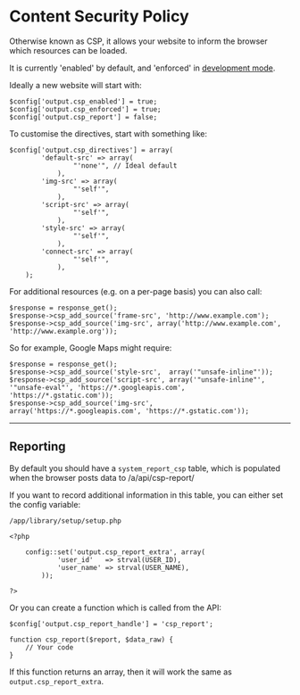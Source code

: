 
# Content Security Policy

Otherwise known as CSP, it allows your website to inform the browser which resources can be loaded.

It is currently 'enabled' by default, and 'enforced' in [development mode](../../doc/setup/debug.md).

Ideally a new website will start with:

	$config['output.csp_enabled'] = true;
	$config['output.csp_enforced'] = true;
	$config['output.csp_report'] = false;

To customise the directives, start with something like:

	$config['output.csp_directives'] = array(
			'default-src' => array(
					"'none'", // Ideal default
				),
			'img-src' => array(
					"'self'",
				),
			'script-src' => array(
					"'self'",
				),
			'style-src' => array(
					"'self'",
				),
			'connect-src' => array(
					"'self'",
				),
		);

For additional resources (e.g. on a per-page basis) you can also call:

	$response = response_get();
	$response->csp_add_source('frame-src', 'http://www.example.com');
	$response->csp_add_source('img-src', array('http://www.example.com', 'http://www.example.org'));

So for example, Google Maps might require:

	$response = response_get();
	$response->csp_add_source('style-src',  array('"unsafe-inline"'));
	$response->csp_add_source('script-src', array('"unsafe-inline"', '"unsafe-eval"', 'https://*.googleapis.com', 'https://*.gstatic.com'));
	$response->csp_add_source('img-src',    array('https://*.googleapis.com', 'https://*.gstatic.com'));

---

## Reporting

By default you should have a `system_report_csp` table, which is populated when the browser posts data to /a/api/csp-report/

If you want to record additional information in this table, you can either set the config variable:

	/app/library/setup/setup.php

	<?php

		config::set('output.csp_report_extra', array(
				'user_id'   => strval(USER_ID),
				'user_name' => strval(USER_NAME),
			));

	?>

Or you can create a function which is called from the API:

	$config['output.csp_report_handle'] = 'csp_report';

	function csp_report($report, $data_raw) {
		// Your code
	}

If this function returns an array, then it will work the same as `output.csp_report_extra`.
